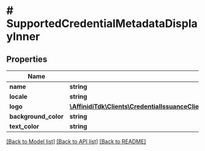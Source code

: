 # # SupportedCredentialMetadataDisplayInner

## Properties

Name | Type | Description | Notes
------------ | ------------- | ------------- | -------------
**name** | **string** |  |
**locale** | **string** |  | [optional]
**logo** | [**\AffinidiTdk\Clients\CredentialIssuanceClient\Model\SupportedCredentialMetadataDisplayInnerLogo**](SupportedCredentialMetadataDisplayInnerLogo.md) |  | [optional]
**background_color** | **string** |  | [optional]
**text_color** | **string** |  | [optional]

[[Back to Model list]](../../README.md#models) [[Back to API list]](../../README.md#endpoints) [[Back to README]](../../README.md)
